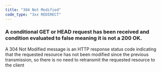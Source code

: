 ```yaml
---
title: "304 Not Modified"
code_type: "3xx REDIRECT"
---
```


### A conditional GET or HEAD request has been received and condition evaluated to false meaning it is not a 200 OK.

A 304 Not Modified message is an HTTP response status code indicating that
the requested resource has not been modified since the previous
transmission, so there is no need to retransmit the requested resource to
the client
